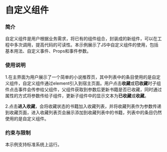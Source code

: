 # 自定义组件



### 简介

自定义组件是用户根据业务需求，将已有的组件组合，封装成的新组件，可以在工程中多次调用，提高代码的可读性。本示例展示了JS中自定义组件的使用，包括基本用法、自定义事件、Props和事件参数。

### 使用说明

1.在主界面为用户展示了一个简单的小说推荐页，其中列表中的条目使用的是自定义组件，自定义组件通过element引入到宿主页面。用户点击**收藏**或**已收藏**时子组件点击事件会传参给父组件，父组件获取到参数后更新书籍是否已收藏，同时通过属性的方式将参数传给子组件，更新子组件中的显示文本为**已收藏**或**收藏**。

2.点击**进入收藏**，会将收藏状态的书籍加入收藏列表，并将收藏列表作为参数传递到收藏页面，进入收藏列表页会展示添加到收藏列表中的书籍，列表中的条目仍然使用的是自定义组件。

### 约束与限制

本示例支持标准系统上运行。

